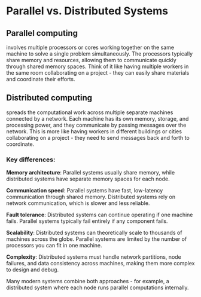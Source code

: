# Parallel vs. Distributed Systems
## **Parallel computing** 
involves multiple processors or cores working together on the same machine to solve a single problem simultaneously. The processors typically share memory and resources, allowing them to communicate quickly through shared memory spaces. Think of it like having multiple workers in the same room collaborating on a project - they can easily share materials and coordinate their efforts.

## **Distributed computing** 
spreads the computational work across multiple separate machines connected by a network. Each machine has its own memory, storage, and processing power, and they communicate by passing messages over the network. This is more like having workers in different buildings or cities collaborating on a project - they need to send messages back and forth to coordinate.

### Key differences:

**Memory architecture**: Parallel systems usually share memory, while distributed systems have separate memory spaces for each node.

**Communication speed**: Parallel systems have fast, low-latency communication through shared memory. Distributed systems rely on network communication, which is slower and less reliable.

**Fault tolerance**: Distributed systems can continue operating if one machine fails. Parallel systems typically fail entirely if any component fails.

**Scalability**: Distributed systems can theoretically scale to thousands of machines across the globe. Parallel systems are limited by the number of processors you can fit in one machine.

**Complexity**: Distributed systems must handle network partitions, node failures, and data consistency across machines, making them more complex to design and debug.

Many modern systems combine both approaches - for example, a distributed system where each node runs parallel computations internally.
